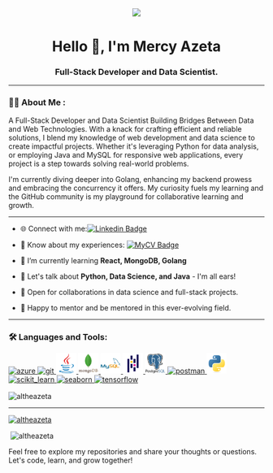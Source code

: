 <div id="header" align="center">
  <img src="https://github.com/AltheaZeta/AltheaZeta/blob/main/Gif.gif"  width="500" /> 
</div>

<h1 align="center">Hello 👋, I'm Mercy Azeta</h1>
<h3 align="center">Full-Stack Developer and Data Scientist.</h3>




---

### :woman_technologist: About Me :

A Full-Stack Developer and Data Scientist Building Bridges Between Data and Web Technologies.
With a knack for crafting efficient and reliable solutions, I blend my knowledge of web development and data science to create impactful projects. Whether it's leveraging Python for data analysis, or employing Java and MySQL for responsive web applications, every project is a step towards solving real-world problems.

I'm currently diving deeper into Golang, enhancing my backend prowess and embracing the concurrency it offers. My curiosity fuels my learning and the GitHub community is my playground for collaborative learning and growth.

---
- 🌐 Connect with me:[![Linkedin Badge](https://img.shields.io/badge/-LinkedIn-blue?style=flat&logo=Linkedin&logoColor=white)](linkedin.com/in/mercyoaa/)
  
- 📄 Know about my experiences: [![MyCV Badge](https://img.shields.io/badge/MyCV-green?style=for-the-badge&logo=readme&logoColor=white)](https://acrobat.adobe.com/id/urn:aaid:sc:EU:cb901bad-79a0-4852-ac52-f237037692d4)
  
- 🌱 I’m currently learning **React, MongoDB, Golang**

- 💬 Let's talk about **Python, Data Science, and Java** - I'm all ears!
  
- 🔭 Open for collaborations in data science and full-stack projects.

- 🤝 Happy to mentor and be mentored in this ever-evolving field.
---

### 🛠  Languages and Tools:
<p align="left"> <a href="https://azure.microsoft.com/en-in/" target="_blank" rel="noreferrer"> <img src="https://www.vectorlogo.zone/logos/microsoft_azure/microsoft_azure-icon.svg" alt="azure" width="40" height="40"/> </a> <a href="https://git-scm.com/" target="_blank" rel="noreferrer"> <img src="https://www.vectorlogo.zone/logos/git-scm/git-scm-icon.svg" alt="git" width="40" height="40"/> </a> <a href="https://www.java.com" target="_blank" rel="noreferrer"> <img src="https://raw.githubusercontent.com/devicons/devicon/master/icons/java/java-original.svg" alt="java" width="40" height="40"/> </a> <a href="https://www.mongodb.com/" target="_blank" rel="noreferrer"> <img src="https://raw.githubusercontent.com/devicons/devicon/master/icons/mongodb/mongodb-original-wordmark.svg" alt="mongodb" width="40" height="40"/> </a> <a href="https://www.mysql.com/" target="_blank" rel="noreferrer"> <img src="https://raw.githubusercontent.com/devicons/devicon/master/icons/mysql/mysql-original-wordmark.svg" alt="mysql" width="40" height="40"/> </a> <a href="https://pandas.pydata.org/" target="_blank" rel="noreferrer"> <img src="https://raw.githubusercontent.com/devicons/devicon/2ae2a900d2f041da66e950e4d48052658d850630/icons/pandas/pandas-original.svg" alt="pandas" width="40" height="40"/> </a> <a href="https://www.postgresql.org" target="_blank" rel="noreferrer"> <img src="https://raw.githubusercontent.com/devicons/devicon/master/icons/postgresql/postgresql-original-wordmark.svg" alt="postgresql" width="40" height="40"/> </a> <a href="https://postman.com" target="_blank" rel="noreferrer"> <img src="https://www.vectorlogo.zone/logos/getpostman/getpostman-icon.svg" alt="postman" width="40" height="40"/> </a> <a href="https://www.python.org" target="_blank" rel="noreferrer"> <img src="https://raw.githubusercontent.com/devicons/devicon/master/icons/python/python-original.svg" alt="python" width="40" height="40"/> </a> <a href="https://scikit-learn.org/" target="_blank" rel="noreferrer"> <img src="https://upload.wikimedia.org/wikipedia/commons/0/05/Scikit_learn_logo_small.svg" alt="scikit_learn" width="40" height="40"/> </a> <a href="https://seaborn.pydata.org/" target="_blank" rel="noreferrer"> <img src="https://seaborn.pydata.org/_images/logo-mark-lightbg.svg" alt="seaborn" width="40" height="40"/> </a> <a href="https://www.tensorflow.org" target="_blank" rel="noreferrer"> <img src="https://www.vectorlogo.zone/logos/tensorflow/tensorflow-icon.svg" alt="tensorflow" width="40" height="40"/> </a> </p>

<p><img align="center" src="https://github-readme-stats.vercel.app/api/top-langs?username=altheazeta&show_icons=true&theme=dark&locale=en&layout=compact" alt="altheazeta" /></p>

---

<p align="left"> <a href="https://github.com/ryo-ma/github-profile-trophy"><img src="https://github-profile-trophy.vercel.app/?username=altheazeta&rank=-C,-?&row=2&column=2&theme=algolia" alt="altheazeta" /></a> </p>
<p>&nbsp;<img align="center" src="https://github-readme-stats.vercel.app/api?username=altheazeta&show_icons=true&include_all_commits=false&count_private=false&disable_animations=false&theme=dark&locale=en" alt="altheazeta" /></p>


Feel free to explore my repositories and share your thoughts or questions. Let's code, learn, and grow together!
